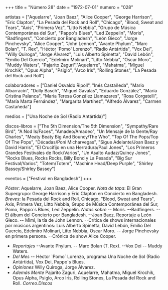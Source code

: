 +++
title = "Número 28"
date = "1972-07-01"
numero = "028"

artistas = ["Aquelarre", "Joan Baez", "Alice Cooper", "George Harrison", "Eric Clapton", "La Pesada del Rock and Roll", "Chicago", "Blood, Sweat and Tears", "Axis", "Primera Vez", "Litto Nebbia", "Grupo de Música Contemporánea del Sur", "Pappo's Blues", "Led Zeppelin", "Moris", "Badfingers", "Concierto por Bangladesh", "León Gieco", "Jorge Pinchevsky", "Alice Cooper", "John Lennon", "Avante Phylum", "Marc Bolan", "T. Rex", "Héctor 'Pomo' Lorenzo", "Radio Antártida", "Vox Dei", "Willy Quiroga", "Jorge Álvarez", "Luis Alberto Spinetta", "David Lebón", "Emilio Del Guercio", "Edelmiro Molinari", "Litto Nebbia", "Oscar Moro", "Muddy Waters", "Pajarito Zaguri","Aquelarre", "Mahatma", "Miguel Krochik", "Opus Alpha", "Psiglo", "Arco Iris", "Rolling Stones", "La Pesada del Rock and Roll"]

colaboradores = ["Daniel Osvaldo Ripoll", "Inés Castañeda", "Mario Albarracín", "Dolly Basch", "Miguel Gavalas", "Eduardo González", "María Cristina Palanca", "María Teresa González Llamazares", "Rosa Corgatelli", "María Marta Fernández", "Margarita Martínez", "Alfredo Álvarez", "Carmen Castañeda"]

medios = ["Una Noche de Sol (Radio Antártida)"]

discos-libros = ["The 5th Dimension/The 5th Dimension", "Sympathy/Rare Bird", "A Nod Is/Faces", "Amadeo/Amadeo", "Un Mensaje de la Gente/Ray Charles", "Meaty Beaty Big And Bouncy/The Who", "Top Of The Pops/Top Of The Pops", "Décadas/Poni Micharvegas", "Sigue Adelante/Joan Baez y David Harris", "El Crucifijo en una Herradura/Paul Jones", "Los Primeros Grandes Festivales de Rock/Varios", "Un Asalto Audaz/Quincy Jones", "Rocks Blues, Rocks Rocks, Billy Bond y La Pesada", "Big Sur Festival/Varios", "Totem/Totem", "Machine Head/Deep Purple", "Shirley Bassey/Shirley Bassey"]

eventos = ["Festival en Bangladesh"]
+++

*Póster*: Aquelarre, Joan Baez, Alice Cooper. 
*Nota de tapa*: El Gran Supergrupo: George Harrison y Eric Clapton en Concierto en Bangladesh. 
*Breves*: la Pesada del Rock and Roll, Chicago, "Blood, Sweat and Tears", Axis, Primera Vez, Litto Nebbia, Grupo de Música Contemporánea del Sur, Pomo, Pappo´s Blues, Led Zeppelin. 
*Notas sobre*
-- Moris. 
--Badfingers. 
--El álbum del Concierto por Bangladesh. 
--Joan Baez. Reportaje a León Gieco. 
-- Mimi, la tía de John Lennon.
--Crítica de shows internacionales por músicos argentinos: Luis Alberto Spinetta, David Lebón, Emilio Del Guercio, Edelmiro Molinari, Litto Nebbia, Oscar Moro.
-- Jorge Pinchevsky en primera persona. 
--Crónica de show Alice Cooper.
 - *Reportajes*
--Avante Phylum. 
-- Marc Bolan (T. Rex). 
--Vox Dei
-- Muddy Waters.
- *Del Mes*
-- Héctor `Pomo´ Lorenzo, programa Una Noche de Sol (Radio Antártida), Vox Dei, Pappo´s Blues. 
- *Opiniones* Willy Quiroga, Jorge Álvarez. 
- *Además Mente* Pajarito Zaguri, Aquelarre, Mahatma, Miguel Krochik, Opus Alpha, Psiglo, Arco Iris, Rolling Stones, La Pesada del Rock and Roll. 
*Correo*.*Discos*
